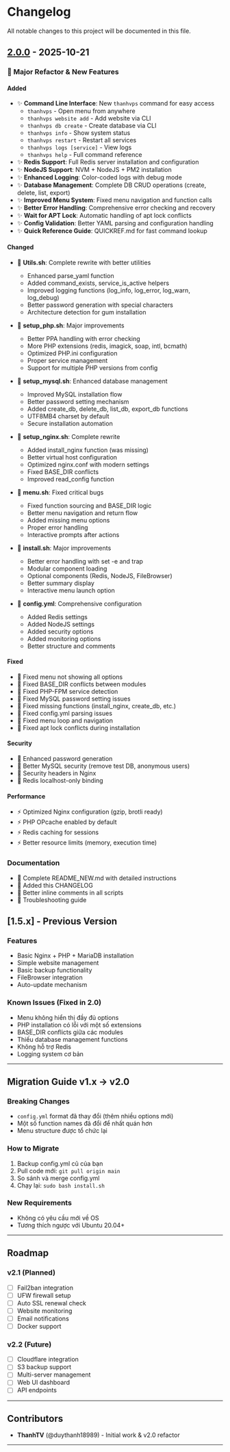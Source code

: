 # Changelog

All notable changes to this project will be documented in this file.

## [2.0.0] - 2025-10-21

### 🎉 Major Refactor & New Features

#### Added
- ✨ **Command Line Interface**: New `thanhvps` command for easy access
  - `thanhvps` - Open menu from anywhere
  - `thanhvps website add` - Add website via CLI
  - `thanhvps db create` - Create database via CLI
  - `thanhvps info` - Show system status
  - `thanhvps restart` - Restart all services
  - `thanhvps logs [service]` - View logs
  - `thanhvps help` - Full command reference
- ✨ **Redis Support**: Full Redis server installation and configuration
- ✨ **NodeJS Support**: NVM + NodeJS + PM2 installation
- ✨ **Enhanced Logging**: Color-coded logs with debug mode
- ✨ **Database Management**: Complete DB CRUD operations (create, delete, list, export)
- ✨ **Improved Menu System**: Fixed menu navigation and function calls
- ✨ **Better Error Handling**: Comprehensive error checking and recovery
- ✨ **Wait for APT Lock**: Automatic handling of apt lock conflicts
- ✨ **Config Validation**: Better YAML parsing and configuration handling
- ✨ **Quick Reference Guide**: QUICKREF.md for fast command lookup

#### Changed
- 🔧 **Utils.sh**: Complete rewrite with better utilities
  - Enhanced parse_yaml function
  - Added command_exists, service_is_active helpers
  - Improved logging functions (log_info, log_error, log_warn, log_debug)
  - Better password generation with special characters
  - Architecture detection for gum installation

- 🔧 **setup_php.sh**: Major improvements
  - Better PPA handling with error checking
  - More PHP extensions (redis, imagick, soap, intl, bcmath)
  - Optimized PHP.ini configuration
  - Proper service management
  - Support for multiple PHP versions from config

- 🔧 **setup_mysql.sh**: Enhanced database management
  - Improved MySQL installation flow
  - Better password setting mechanism
  - Added create_db, delete_db, list_db, export_db functions
  - UTF8MB4 charset by default
  - Secure installation automation

- 🔧 **setup_nginx.sh**: Complete rewrite
  - Added install_nginx function (was missing)
  - Better virtual host configuration
  - Optimized nginx.conf with modern settings
  - Fixed BASE_DIR conflicts
  - Improved read_config function

- 🔧 **menu.sh**: Fixed critical bugs
  - Fixed function sourcing and BASE_DIR logic
  - Better menu navigation and return flow
  - Added missing menu options
  - Proper error handling
  - Interactive prompts after actions

- 🔧 **install.sh**: Major improvements
  - Better error handling with set -e and trap
  - Modular component loading
  - Optional components (Redis, NodeJS, FileBrowser)
  - Better summary display
  - Interactive menu launch option

- 🔧 **config.yml**: Comprehensive configuration
  - Added Redis settings
  - Added NodeJS settings
  - Added security options
  - Added monitoring options
  - Better structure and comments

#### Fixed
- 🐛 Fixed menu not showing all options
- 🐛 Fixed BASE_DIR conflicts between modules
- 🐛 Fixed PHP-FPM service detection
- 🐛 Fixed MySQL password setting issues
- 🐛 Fixed missing functions (install_nginx, create_db, etc.)
- 🐛 Fixed config.yml parsing issues
- 🐛 Fixed menu loop and navigation
- 🐛 Fixed apt lock conflicts during installation

#### Security
- 🔐 Enhanced password generation
- 🔐 Better MySQL security (remove test DB, anonymous users)
- 🔐 Security headers in Nginx
- 🔐 Redis localhost-only binding

#### Performance
- ⚡ Optimized Nginx configuration (gzip, brotli ready)
- ⚡ PHP OPcache enabled by default
- ⚡ Redis caching for sessions
- ⚡ Better resource limits (memory, execution time)

### Documentation
- 📝 Complete README_NEW.md with detailed instructions
- 📝 Added this CHANGELOG
- 📝 Better inline comments in all scripts
- 📝 Troubleshooting guide

## [1.5.x] - Previous Version

### Features
- Basic Nginx + PHP + MariaDB installation
- Simple website management
- Basic backup functionality
- FileBrowser integration
- Auto-update mechanism

### Known Issues (Fixed in 2.0)
- Menu không hiển thị đầy đủ options
- PHP installation có lỗi với một số extensions
- BASE_DIR conflicts giữa các modules
- Thiếu database management functions
- Không hỗ trợ Redis
- Logging system cơ bản

---

## Migration Guide v1.x → v2.0

### Breaking Changes
- `config.yml` format đã thay đổi (thêm nhiều options mới)
- Một số function names đã đổi để nhất quán hơn
- Menu structure được tổ chức lại

### How to Migrate
1. Backup config.yml cũ của bạn
2. Pull code mới: `git pull origin main`
3. So sánh và merge config.yml
4. Chạy lại: `sudo bash install.sh`

### New Requirements
- Không có yêu cầu mới về OS
- Tương thích ngược với Ubuntu 20.04+

---

## Roadmap

### v2.1 (Planned)
- [ ] Fail2ban integration
- [ ] UFW firewall setup
- [ ] Auto SSL renewal check
- [ ] Website monitoring
- [ ] Email notifications
- [ ] Docker support

### v2.2 (Future)
- [ ] Cloudflare integration
- [ ] S3 backup support
- [ ] Multi-server management
- [ ] Web UI dashboard
- [ ] API endpoints

---

## Contributors

- **ThanhTV** (@duythanh18989) - Initial work & v2.0 refactor

---

[2.0.0]: https://github.com/duythanh18989/thanhvps/compare/v1.5...v2.0
